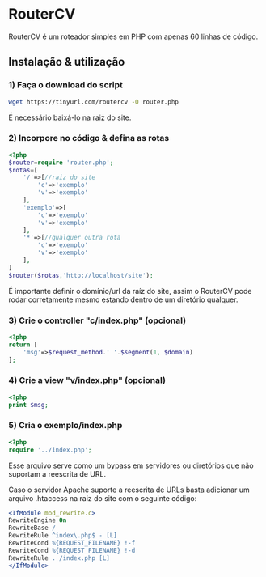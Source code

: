 # RouterCV

RouterCV é um roteador simples em PHP com apenas 60 linhas de código.

## Instalação & utilização

### 1) Faça o download do script

```bash
wget https://tinyurl.com/routercv -O router.php
```

É necessário baixá-lo na raiz do site.

### 2) Incorpore no código & defina as rotas

```php
<?php
$router=require 'router.php';
$rotas=[
    '/'=>[//raiz do site
        'c'=>'exemplo'
        'v'=>'exemplo'
    ],
    'exemplo'=>[
        'c'=>'exemplo'
        'v'=>'exemplo'
    ],
    '*'=>[//qualquer outra rota
        'c'=>'exemplo'
        'v'=>'exemplo'
    ],
]
$router($rotas,'http://localhost/site');
```

É importante definir o domínio/url da raíz do site, assim o RouterCV pode rodar corretamente mesmo estando dentro de um diretório qualquer.

### 3) Crie o controller "c/index.php" (opcional)

```php
<?php
return [
    'msg'=>$request_method.' '.$segment(1, $domain)
];
```

### 4) Crie a view "v/index.php" (opcional)

```php
<?php
print $msg;
```

### 5) Cria o exemplo/index.php

```php
<?php
require '../index.php';
```

Esse arquivo serve como um bypass em servidores ou diretórios que não suportam a reescrita de URL.

Caso o servidor Apache suporte a reescrita de URLs basta adicionar um arquivo .htaccess na raiz do site com o seguinte código:

```apache
<IfModule mod_rewrite.c>
RewriteEngine On
RewriteBase /
RewriteRule ^index\.php$ - [L]
RewriteCond %{REQUEST_FILENAME} !-f
RewriteCond %{REQUEST_FILENAME} !-d
RewriteRule . /index.php [L]
</IfModule>
```
